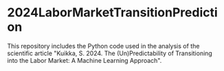 # 2024LaborMarketTransitionPrediction

This repository includes the Python code used in the analysis of the scientific article "Kuikka, S. 2024. The (Un)Predictability of Transitioning into the Labor Market: A Machine Learning Approach".
